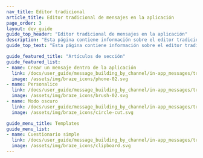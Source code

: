 ```yaml
---
nav_title: Editor tradicional
article_title: Editor tradicional de mensajes en la aplicación
page_order: 3
layout: dev_guide
guide_top_header: "Editor tradicional de mensajes en la aplicación"
description: "Esta página contiene información sobre el editor tradicional de mensajes in-app."
guide_top_text: "Esta página contiene información sobre el editor tradicional de mensajes in-app."

guide_featured_title: "Artículos de sección"
guide_featured_list:
- name: Crear un mensaje dentro de la aplicación
  link: /docs/user_guide/message_building_by_channel/in-app_messages/traditional/create/
  image: /assets/img/braze_icons/phone-02.svg
- name: Personalice
  link: /docs/user_guide/message_building_by_channel/in-app_messages/traditional/customize/
  image: /assets/img/braze_icons/brush-02.svg
- name: Modo oscuro
  link: /docs/user_guide/message_building_by_channel/in-app_messages/traditional/dark-mode/
  image: /assets/img/braze_icons/circle-cut.svg

guide_menu_title: Templates
guide_menu_list:
- name: Cuestionario simple
  link: /docs/user_guide/message_building_by_channel/in-app_messages/traditional/templates/simple_survey/
  image: /assets/img/braze_icons/clipboard.svg
---
```


<br><br>